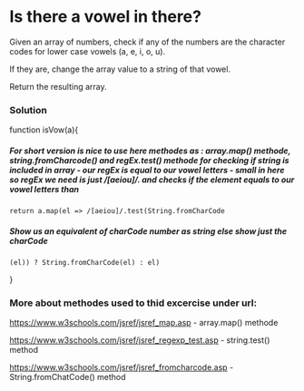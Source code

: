 # Is there a vowel in there?

Given an array of numbers, check if any of the numbers are the character codes for lower case vowels (a, e, i, o, u).

If they are, change the array value to a string of that vowel.

Return the resulting array.

### Solution

function isVow(a){

##### For short version is nice to use here methodes as : array.map() methode, string.fromCharcode() and regEx.test() methode for checking if string is included in array - our regEx is equal to our vowel letters - small in here so regEx we need is just /[aeiou]/. and checks if the element equals to our vowel letters than

    return a.map(el => /[aeiou]/.test(String.fromCharCode

##### Show us an equivalent of charCode number as string else show just the charCode

    (el)) ? String.fromCharCode(el) : el)

}

### More about methodes used to thid excercise under url:

https://www.w3schools.com/jsref/jsref_map.asp - array.map() methode

https://www.w3schools.com/jsref/jsref_regexp_test.asp - string.test() method

https://www.w3schools.com/jsref/jsref_fromcharcode.asp - String.fromChatCode() method
